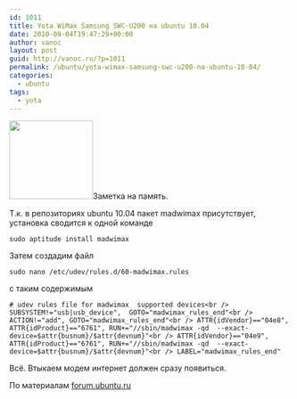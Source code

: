```yaml
---
id: 1011
title: Yota WiMax Samsung SWC-U200 на ubuntu 10.04
date: 2010-09-04T19:47:29+00:00
author: vanoc
layout: post
guid: http://vanoc.ru/?p=1011
permalink: /ubuntu/yota-wimax-samsung-swc-u200-na-ubuntu-10-04/
categories:
  - ubuntu
tags:
  - yota
---
```

<img class="alignright size-full wp-image-1016" title="yota" src="http://vanoc.ru/uploads/2010/09/yota.png" alt="" width="150" height="141" />Заметка на память.

Т.к. в репозиториях ubuntu 10.04 пакет madwimax присутствует, установка сводится к одной команде

`sudo aptitude install madwimax`

Затем создадим файл

`sudo nano /etc/udev/rules.d/60-madwimax.rules` 

с таким содержимым

`# udev rules file for madwimax  supported devices<br />
SUBSYSTEM!="usb|usb_device",  GOTO="madwimax_rules_end"<br />
ACTION!="add", GOTO="madwimax_rules_end"<br />
ATTR{idVendor}=="04e8",  ATTR{idProduct}=="6761", RUN+="//sbin/madwimax -qd  --exact-device=$attr{busnum}/$attr{devnum}"<br />
ATTR{idVendor}=="04e9",  ATTR{idProduct}=="6761", RUN+="//sbin/madwimax -qd  --exact-device=$attr{busnum}/$attr{devnum}"<br />
LABEL="madwimax_rules_end"`

Всё. Втыкаем модем интернет должен сразу появиться.

По материалам [forum.ubuntu.ru](http://forum.ubuntu.ru/index.php?topic=94235.msg714806#msg714806)